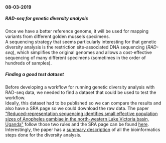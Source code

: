 #### 08-03-2019  
##### RAD-seq for genetic diversity analysis
Once we have a better reference genome, it will be used for mapping variants from different golden mussels specimens.  
A sequencing strategy that seems particularly interesting for that genetic diversity analysis is the restriction site-associated DNA sequencing (*RAD-seq*), which simplifies the original genomes and allows a cost-effective sequencing of many different specimens (sometimes in the order of hundreds of samples).  

##### Finding a good test dataset  
Before developing a workflow for running genetic diversity analysis with RAD-seq data, we needed to find a dataset that could be used to test the workflow.  
Ideally, this dataset had to be published so we can compare the results and also have a SRA page so we could download the raw data. The paper ["Reduced-representation sequencing identifies small effective population sizes of Anopheles gambiae in the north-western Lake Victoria basin, Uganda"](https://malariajournal.biomedcentral.com/articles/10.1186/s12936-018-2432-0#MOESM2) follow those two rules and the SRA page can be found [here](https://www.ncbi.nlm.nih.gov/sra/SRX5121665[accn]).  
Interestingly, the paper has a [summary description](https://static-content.springer.com/esm/art%3A10.1186%2Fs12936-018-2432-0/MediaObjects/12936_2018_2432_MOESM2_ESM.pdf) of all the bioinformatics steps done for the diversity analysis.




